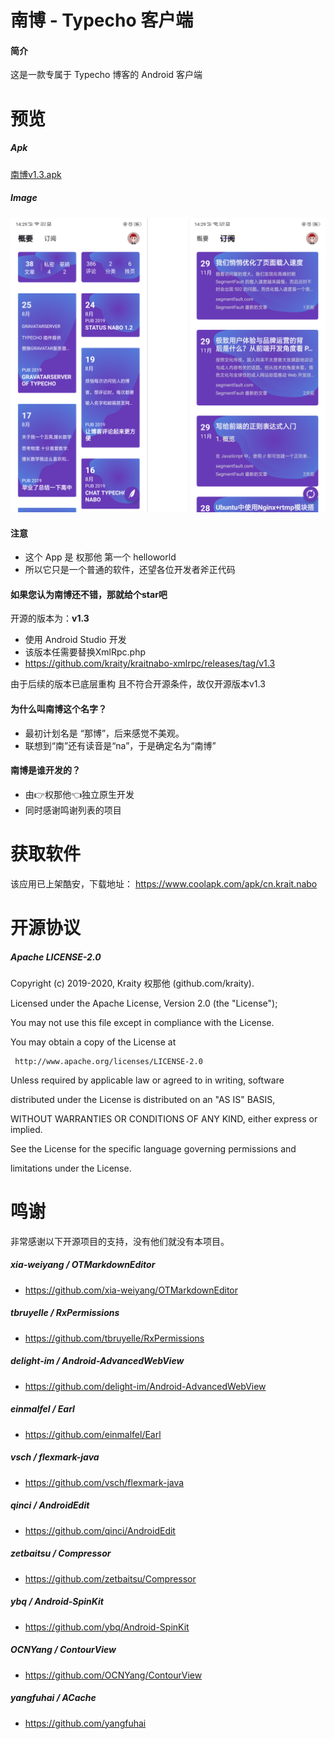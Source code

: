 # 南博 - Typecho 客户端

#### 简介 
这是一款专属于 Typecho 博客的 Android 客户端

# 预览
##### Apk
[南博v1.3.apk](nabo-1.3.apk)

##### Image

![](nabo-v1.3.png)

#### 注意
 - 这个 App 是 权那他 第一个 helloworld 
 - 所以它只是一个普通的软件，还望各位开发者斧正代码
 
#### 如果您认为南博还不错，那就给个star吧

开源的版本为：**v1.3**
 - 使用 Android Studio 开发
 - 该版本任需要替换XmlRpc.php
 - https://github.com/kraity/kraitnabo-xmlrpc/releases/tag/v1.3

由于后续的版本已底层重构
且不符合开源条件，故仅开源版本v1.3

#### 为什么叫南博这个名字？
 - 最初计划名是 “那博”，后来感觉不美观。
 - 联想到“南”还有读音是“na”，于是确定名为“南博”

#### 南博是谁开发的？
 - 由👉权那他👈独立原生开发
 - 同时感谢鸣谢列表的项目

# 获取软件
该应用已上架酷安，下载地址：
https://www.coolapk.com/apk/cn.krait.nabo

# 开源协议
##### Apache LICENSE-2.0

Copyright (c) 2019-2020, Kraity 权那他 (github.com/kraity).

Licensed under the Apache License, Version 2.0 (the "License");

You may not use this file except in compliance with the License.

You may obtain a copy of the License at

     http://www.apache.org/licenses/LICENSE-2.0
     
Unless required by applicable law or agreed to in writing, software

distributed under the License is distributed on an "AS IS" BASIS,

WITHOUT WARRANTIES OR CONDITIONS OF ANY KIND, either express or implied.

See the License for the specific language governing permissions and

limitations under the License.

# 鸣谢
非常感谢以下开源项目的支持，没有他们就没有本项目。

##### xia-weiyang / OTMarkdownEditor
 - https://github.com/xia-weiyang/OTMarkdownEditor

##### tbruyelle / RxPermissions
 - https://github.com/tbruyelle/RxPermissions

##### delight-im / Android-AdvancedWebView
 - https://github.com/delight-im/Android-AdvancedWebView

##### einmalfel / Earl
 - https://github.com/einmalfel/Earl
 
##### vsch / flexmark-java
 - https://github.com/vsch/flexmark-java

##### qinci / AndroidEdit
 - https://github.com/qinci/AndroidEdit
 
##### zetbaitsu / Compressor
 - https://github.com/zetbaitsu/Compressor
 
##### ybq / Android-SpinKit
 - https://github.com/ybq/Android-SpinKit
 
##### OCNYang / ContourView
 - https://github.com/OCNYang/ContourView
 
 ##### yangfuhai / ACache
  - https://github.com/yangfuhai


